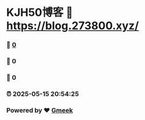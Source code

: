 # KJH50博客 :link: https://blog.273800.xyz/ 
### :page_facing_up: [0](https://blog.273800.xyz//tag.html) 
### :speech_balloon: 0 
### :hibiscus: 0 
### :alarm_clock: 2025-05-15 20:54:25 
### Powered by :heart: [Gmeek](https://github.com/Meekdai/Gmeek)
